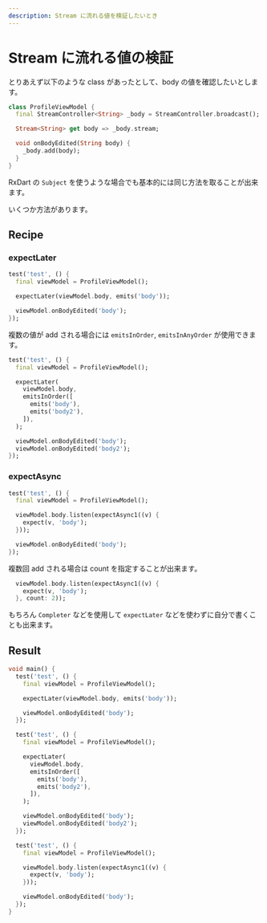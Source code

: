 ```yaml
---
description: Stream に流れる値を検証したいとき
---
```


# Stream に流れる値の検証

とりあえず以下のような class があったとして、body の値を確認したいとします。

```dart
class ProfileViewModel {
  final StreamController<String> _body = StreamController.broadcast();

  Stream<String> get body => _body.stream;

  void onBodyEdited(String body) {
    _body.add(body);
  }
}
```

RxDart の `Subject` を使うような場合でも基本的には同じ方法を取ることが出来ます。

いくつか方法があります。

## Recipe

### expectLater

```dart
test('test', () {
  final viewModel = ProfileViewModel();

  expectLater(viewModel.body, emits('body'));

  viewModel.onBodyEdited('body');
});
```

複数の値が add される場合には `emitsInOrder`, `emitsInAnyOrder` が使用できます。

```dart
test('test', () {
  final viewModel = ProfileViewModel();

  expectLater(
    viewModel.body,
    emitsInOrder([
      emits('body'),
      emits('body2'),
    ]),
  );

  viewModel.onBodyEdited('body');
  viewModel.onBodyEdited('body2');
});
```

### expectAsync

```dart
test('test', () {
  final viewModel = ProfileViewModel();

  viewModel.body.listen(expectAsync1((v) {
    expect(v, 'body');
  }));

  viewModel.onBodyEdited('body');
});
```

複数回 add される場合は count を指定することが出来ます。

```dart
  viewModel.body.listen(expectAsync1((v) {
    expect(v, 'body');
  }, count: 2));
```



もちろん `Completer` などを使用して `expectLater` などを使わずに自分で書くことも出来ます。

## Result

```dart
void main() {
  test('test', () {
    final viewModel = ProfileViewModel();

    expectLater(viewModel.body, emits('body'));

    viewModel.onBodyEdited('body');
  });

  test('test', () {
    final viewModel = ProfileViewModel();

    expectLater(
      viewModel.body,
      emitsInOrder([
        emits('body'),
        emits('body2'),
      ]),
    );

    viewModel.onBodyEdited('body');
    viewModel.onBodyEdited('body2');
  });

  test('test', () {
    final viewModel = ProfileViewModel();

    viewModel.body.listen(expectAsync1((v) {
      expect(v, 'body');
    }));

    viewModel.onBodyEdited('body');
  });
}
```

